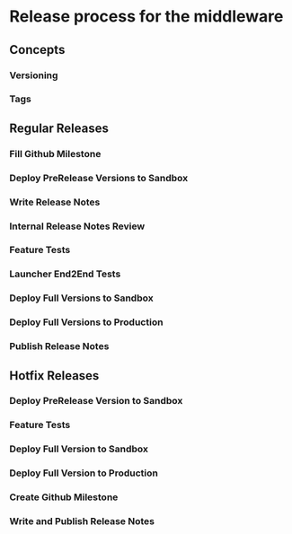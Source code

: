# Release process for the middleware

## Concepts

### Versioning

### Tags

## Regular Releases 

### Fill Github Milestone

### Deploy PreRelease Versions to Sandbox

### Write Release Notes

### Internal Release Notes Review

### Feature Tests

### Launcher End2End Tests

### Deploy Full Versions to Sandbox

### Deploy Full Versions to Production

### Publish Release Notes

## Hotfix Releases

### Deploy PreRelease Version to Sandbox

### Feature Tests

### Deploy Full Version to Sandbox

### Deploy Full Version to Production

### Create Github Milestone

### Write and Publish Release Notes
